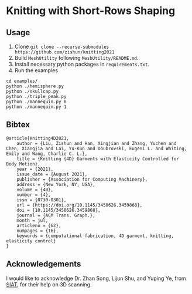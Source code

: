 # Knitting with Short-Rows Shaping

## Usage

1. Clone ```git clone --recurse-submodules https://github.com/zishun/knitting2021```
2. Build ```MeshUtility``` following ```MeshUtility/README.md```.
3. Install necessary python packages in ```requirements.txt```.
4. Run the examples
```
cd examples/
python ./hemisphere.py
python ./skullcap.py
python ./triple_peak.py
python ./mannequin.py 0
python ./mannequin.py 1
```


## Bibtex

```
@article{Knitting4D2021,
    author = {Liu, Zishun and Han, Xingjian and Zhang, Yuchen and Chen, Xiangjia and Lai, Yu-Kun and Doubrovski, Eugeni L. and Whiting, Emily and Wang, Charlie C. L.},
    title = {Knitting {4D} Garments with Elasticity Controlled for Body Motion},
    year = {2021},
    issue_date = {August 2021},
    publisher = {Association for Computing Machinery},
    address = {New York, NY, USA},
    volume = {40},
    number = {4},
    issn = {0730-0301},
    url = {https://doi.org/10.1145/3450626.3459868},
    doi = {10.1145/3450626.3459868},
    journal = {ACM Trans. Graph.},
    month = jul,
    articleno = {62},
    numpages = {16},
    keywords = {computational fabrication, 4D garment, knitting, elasticity control}
}
```


## Acknowledgements
I would like to acknowledge Dr. Zhan Song, Lijun Shu, and Yuping Ye, from [SIAT](http://english.siat.cas.cn), for their help on 3D scanning.
